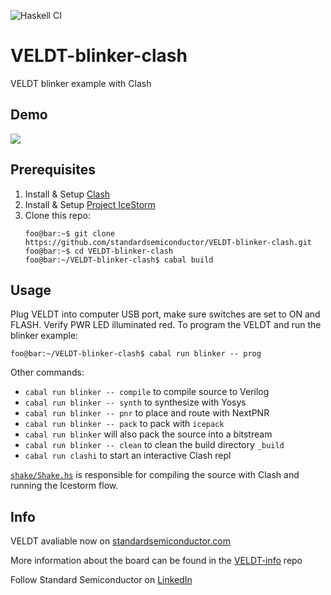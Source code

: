 ![Haskell CI](https://github.com/standardsemiconductor/VELDT-blinker-clash/workflows/Haskell%20CI/badge.svg)
# VELDT-blinker-clash
VELDT blinker example with Clash

## Demo
![](blinker.gif)

## Prerequisites
1. Install & Setup [Clash](https://github.com/standardsemiconductor/VELDT-info#clash)
2. Install & Setup [Project IceStorm](https://github.com/standardsemiconductor/VELDT-info#project-icestorm)
3. Clone this repo:
   ```console
   foo@bar:~$ git clone https://github.com/standardsemiconductor/VELDT-blinker-clash.git
   foo@bar:~$ cd VELDT-blinker-clash
   foo@bar:~/VELDT-blinker-clash$ cabal build
   ```
## Usage
Plug VELDT into computer USB port, make sure switches are set to ON and FLASH. Verify PWR LED illuminated red. To program the VELDT and run the blinker example:
```console
foo@bar:~/VELDT-blinker-clash$ cabal run blinker -- prog
```

Other commands:
* `cabal run blinker -- compile` to compile source to Verilog
* `cabal run blinker -- synth` to synthesize with Yosys
* `cabal run blinker -- pnr` to place and route with NextPNR
* `cabal run blinker -- pack` to pack with `icepack`
* `cabal run blinker` will also pack the source into a bitstream
* `cabal run blinker -- clean` to clean the build directory `_build`
* `cabal run clashi` to start an interactive Clash repl

[`shake/Shake.hs`](https://github.com/standardsemiconductor/VELDT-blinker-clash/blob/master/shake/Shake.hs) is responsible for compiling the source with Clash and running the Icestorm flow.
## Info
VELDT avaliable now on [standardsemiconductor.com](https://www.standardsemiconductor.com)

More information about the board can be found in the [VELDT-info](https://github.com/standardsemiconductor/VELDT-info#veldt-info) repo

Follow Standard Semiconductor on [LinkedIn](https://www.linkedin.com/company/standard-semiconductor/)
